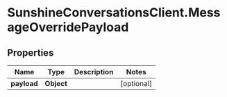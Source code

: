 # SunshineConversationsClient.MessageOverridePayload

## Properties

Name | Type | Description | Notes
------------ | ------------- | ------------- | -------------
**payload** | **Object** |  | [optional] 


